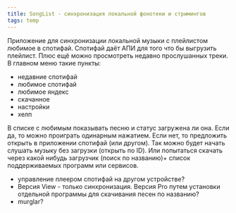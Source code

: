 ```yaml
---
title: SongList - синхронизация локальной фонотеки и стримингов
tags: temp
---
```


Приложение для синхронизации локальной музыки с плейлистом любимое в спотифай. Спотифай даёт АПИ для того что бы выгрузить плейлист. Плюс ещё можно просмотреть недавно прослушанных треки. В главном меню такие пункты: 
- недавние спотифай
- любимое спотифай
- любимое яндекс
- скачанное
- настройки
- хелп

В списке с любимым показывать песню и статус загружена ли она. Если да, то можно проиграть одинарным нажатием. Если нет, то предложить открыть в приложении спотифай (или другом). Так можно будет начать слушать музыку без загрузки (открыть по ID). Или попытаться скачать через какой нибудь загрузчик (поиск по названию)+ список поддерживаемых программ или сервисов.

- управление плеером спотифай на другом устройстве?
- Версия View - только синхронизация. Версия Pro путем установки отдельной программы для скачивания песен по названию?
- murglar?
